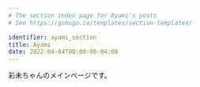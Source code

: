 ```yaml
---
# The section index page for Ayami's posts
# See https://gohugo.io/templates/section-templates/

identifier: ayami_section
title: Ayami
date: 2022-04-04T00:00:00-04:00
---
```


彩未ちゃんのメインページです。
